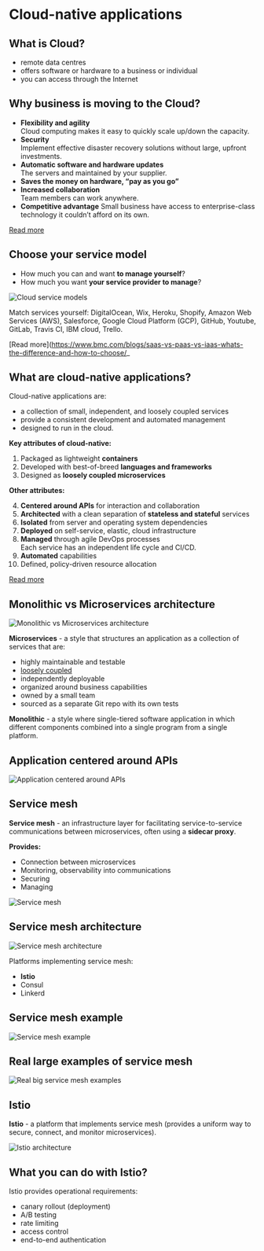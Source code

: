 # Cloud-native applications

## What is Cloud?

- remote data centres
- offers software or hardware to a business or individual
- you can access through the Internet

## Why business is moving to the Cloud?

- **Flexibility and agility**   
  Cloud computing makes it easy to quickly scale up/down the capacity.
- **Security**   
  Implement effective disaster recovery solutions without large, upfront investments.
- **Automatic software and hardware updates**   
  The servers and maintained by your supplier.
- **Saves the money on hardware, “pay as you go”**
- **Increased collaboration**   
  Team members can work anywhere.
- **Сompetitive advantage**
  Small business have access to enterprise-class technology it couldn’t afford on its own.

[Read more](https://www.pointclick.net/moving-to-the-cloud/)

## Choose your service model

- How much you can and want **to manage yourself**?
- How much you want **your service provider to manage**?

![Cloud service models](image/aaS.png)

Match services yourself: DigitalOcean, Wix, Heroku, Shopify, Amazon Web Services (AWS), Salesforce, Google Cloud Platform (GCP), GitHub, Youtube, GitLab, Travis CI, IBM cloud, Trello.

[Read more](https://www.bmc.com/blogs/saas-vs-paas-vs-iaas-whats-the-difference-and-how-to-choose/_

## What are cloud-native applications?

Cloud-native applications are:
- a collection of small, independent, and loosely coupled services
- provide a consistent development and automated management
- designed to run in the cloud.

**Key attributes of cloud-native:**

1. Packaged as lightweight **containers**
2. Developed with best-of-breed **languages and frameworks**
3. Designed as **loosely coupled microservices**

**Other attributes:**

4. **Centered around APIs** for interaction and collaboration
5. **Architected** with a clean separation of **stateless and stateful** services
6. **Isolated** from server and operating system dependencies
7. **Deployed** on self-service, elastic, cloud infrastructure
8. **Managed** through agile DevOps processes   
  Each service has an independent life cycle and CI/CD.
9. **Automated** capabilities
10. Defined, policy-driven resource allocation

[Read more](https://thenewstack.io/10-key-attributes-of-cloud-native-applications/)

## Monolithic vs Microservices architecture

![Monolithic vs Microservices architecture](image/monolithic-vs-microservices.png)

**Microservices** - a style that structures an application as a collection of services that are:

- highly maintainable and testable
- [loosely coupled](https://en.wikipedia.org/wiki/Loose_coupling)
- independently deployable
- organized around business capabilities
- owned by a small team
- sourced as a separate Git repo with its own tests

**Monolithic** - a style where single-tiered software application in which different components combined into a single program from a single platform.

## Application centered around APIs

![Application centered around APIs](image/api.png)

## Service mesh

**Service mesh** - an infrastructure layer for facilitating service-to-service communications between microservices, often using a **sidecar proxy**.

**Provides:**

  - Connection between microservices
  - Monitoring, observability into communications
  - Securing
  - Managing

![Service mesh](image/service-mesh.png)

## Service mesh architecture

![Service mesh architecture](image/sm-architecture.png)

Platforms implementing service mesh:

  - **Istio**
  - Consul
  - Linkerd

## Service mesh example

![Service mesh example](image/sm-bookinfo.png)
  
## Real large examples of service mesh 

![Real big service mesh examples](image/sm-amazon-netflix.png)

## Istio

**Istio** - a platform that implements service mesh (provides a uniform way to secure, connect, and monitor microservices).

![Istio architecture](image/istio.png)

## What you can do with Istio?

Istio provides operational requirements:

- canary rollout (deployment)
- A/B testing
- rate limiting
- access control
- end-to-end authentication
